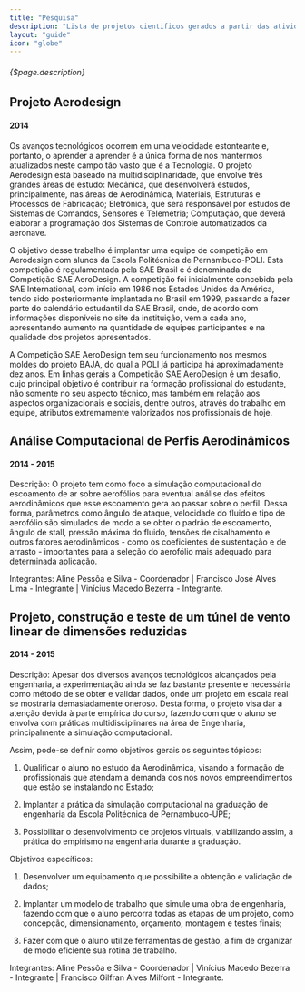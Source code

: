 ```yaml
---
title: "Pesquisa"
description: "Lista de projetos cientificos gerados a partir das atividades da Tenpest"
layout: "guide"
icon: "globe"
---
```


###### {$page.description}

<article id="1">

## Projeto Aerodesign

#### 2014

Os avanços tecnológicos ocorrem em uma velocidade estonteante e, portanto, o aprender a aprender é a única forma de nos mantermos atualizados neste campo tão vasto que é a Tecnologia. O projeto Aerodesign está baseado na multidisciplinaridade, que envolve três grandes áreas de estudo: Mecânica, que desenvolverá estudos, principalmente, nas áreas de Aerodinâmica, Materiais, Estruturas e Processos de Fabricação; Eletrônica, que será responsável por estudos de Sistemas de Comandos, Sensores e Telemetria; Computação, que deverá elaborar a programação dos Sistemas de Controle automatizados da aeronave.

O objetivo desse trabalho é implantar uma equipe de competição em Aerodesign com alunos da Escola Politécnica de Pernambuco-POLI. Esta competição é regulamentada pela SAE Brasil e é denominada de Competição SAE AeroDesign. A competição foi inicialmente concebida pela SAE International, com início em 1986 nos Estados Unidos da América, tendo sido posteriormente implantada no Brasil em 1999, passando a fazer parte do calendário estudantil da SAE Brasil, onde, de acordo com informações disponíveis no site da instituição, vem a cada ano, apresentando aumento na quantidade de equipes participantes e na qualidade dos projetos apresentados.

A Competição SAE AeroDesign tem seu funcionamento nos mesmos moldes do projeto BAJA, do qual a POLI já participa há aproximadamente dez anos. Em linhas gerais a Competição SAE AeroDesign é um desafio, cujo principal objetivo é contribuir na formação profissional do estudante, não somente no seu aspecto técnico, mas também em relação aos aspectos organizacionais e sociais, dentre outros, através do trabalho em equipe, atributos extremamente valorizados nos profissionais de hoje.

</article>

<article id="2">

## Análise Computacional de Perfis Aerodinâmicos

#### 2014 - 2015

Descrição: O projeto tem como foco a simulação computacional do escoamento de ar sobre aerofólios para eventual análise dos efeitos aerodinâmicos que esse escoamento gera ao passar sobre o perfil. Dessa forma, parâmetros como ângulo de ataque, velocidade do fluido e tipo de aerofólio são simulados de modo a se obter o padrão de escoamento, ângulo de stall, pressão máxima do fluido, tensões de cisalhamento e outros fatores aerodinâmicos - como os coeficientes de sustentação e de arrasto - importantes para a seleção do aerofólio mais adequado para determinada aplicação.

Integrantes: Aline Pessôa e Silva - Coordenador | Francisco José Alves Lima - Integrante | Vinícius Macedo Bezerra - Integrante.

</article>

<article id="3">

## Projeto, construção e teste de um túnel de vento linear de dimensões reduzidas

#### 2014 - 2015

Descrição: Apesar dos diversos avanços tecnológicos alcançados pela engenharia, a experimentação ainda se faz bastante presente e necessária como método de se obter e validar dados, onde um projeto em escala real se mostraria demasiadamente oneroso. Desta forma, o projeto visa dar a atenção devida à parte empírica do curso, fazendo com que o aluno se envolva com práticas multidisciplinares na área de Engenharia, principalmente a simulação computacional.

Assim, pode-se definir como objetivos gerais os seguintes tópicos:

1. Qualificar o aluno no estudo da Aerodinâmica, visando a formação de profissionais que atendam a demanda dos nos novos empreendimentos que estão se instalando no Estado;

2. Implantar a prática da simulação computacional na graduação de engenharia da Escola Politécnica de Pernambuco-UPE;

3. Possibilitar o desenvolvimento de projetos virtuais, viabilizando assim, a prática do empirismo na engenharia durante a graduação.

Objetivos específicos:

1. Desenvolver um equipamento que possibilite a obtenção e validação de dados;

2. Implantar um modelo de trabalho que simule uma obra de engenharia, fazendo com que o aluno percorra todas as etapas de um projeto, como concepção, dimensionamento, orçamento, montagem e testes finais;

3. Fazer com que o aluno utilize ferramentas de gestão, a fim de organizar de modo eficiente sua rotina de trabalho.

Integrantes: Aline Pessôa e Silva - Coordenador | Vinícius Macedo Bezerra - Integrante | Francisco Gilfran Alves Milfont - Integrante.

</article>
